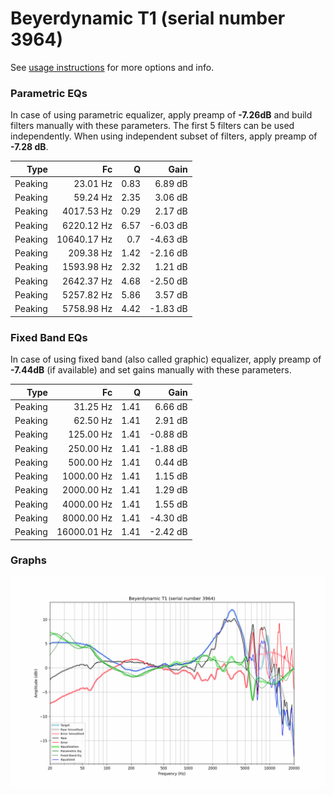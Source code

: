 # Beyerdynamic T1 (serial number 3964)
See [usage instructions](https://github.com/jaakkopasanen/AutoEq#usage) for more options and info.

### Parametric EQs
In case of using parametric equalizer, apply preamp of **-7.26dB** and build filters manually
with these parameters. The first 5 filters can be used independently.
When using independent subset of filters, apply preamp of **-7.28 dB**.

| Type    | Fc          |    Q | Gain     |
|--------:|------------:|-----:|---------:|
| Peaking | 23.01 Hz    | 0.83 | 6.89 dB  |
| Peaking | 59.24 Hz    | 2.35 | 3.06 dB  |
| Peaking | 4017.53 Hz  | 0.29 | 2.17 dB  |
| Peaking | 6220.12 Hz  | 6.57 | -6.03 dB |
| Peaking | 10640.17 Hz | 0.7  | -4.63 dB |
| Peaking | 209.38 Hz   | 1.42 | -2.16 dB |
| Peaking | 1593.98 Hz  | 2.32 | 1.21 dB  |
| Peaking | 2642.37 Hz  | 4.68 | -2.50 dB |
| Peaking | 5257.82 Hz  | 5.86 | 3.57 dB  |
| Peaking | 5758.98 Hz  | 4.42 | -1.83 dB |

### Fixed Band EQs
In case of using fixed band (also called graphic) equalizer, apply preamp of **-7.44dB**
(if available) and set gains manually with these parameters.

| Type    | Fc          |    Q | Gain     |
|--------:|------------:|-----:|---------:|
| Peaking | 31.25 Hz    | 1.41 | 6.66 dB  |
| Peaking | 62.50 Hz    | 1.41 | 2.91 dB  |
| Peaking | 125.00 Hz   | 1.41 | -0.88 dB |
| Peaking | 250.00 Hz   | 1.41 | -1.88 dB |
| Peaking | 500.00 Hz   | 1.41 | 0.44 dB  |
| Peaking | 1000.00 Hz  | 1.41 | 1.15 dB  |
| Peaking | 2000.00 Hz  | 1.41 | 1.29 dB  |
| Peaking | 4000.00 Hz  | 1.41 | 1.55 dB  |
| Peaking | 8000.00 Hz  | 1.41 | -4.30 dB |
| Peaking | 16000.01 Hz | 1.41 | -2.42 dB |

### Graphs
![](./Beyerdynamic%20T1%20(serial%20number%203964).png)